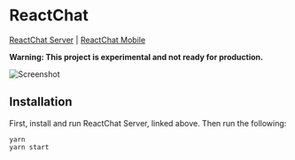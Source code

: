 # ReactChat
[ReactChat Server](https://github.com/Archer70/ReactChatServer) | 
[ReactChat Mobile](https://github.com/Archer70/ReactChatMobile)

**Warning: This project is experimental and not ready for production.**

![Screenshot](https://i.imgur.com/ZX0g1K8.png)

## Installation

First, install and run ReactChat Server, linked above. Then run the following:
```
yarn
yarn start
```
